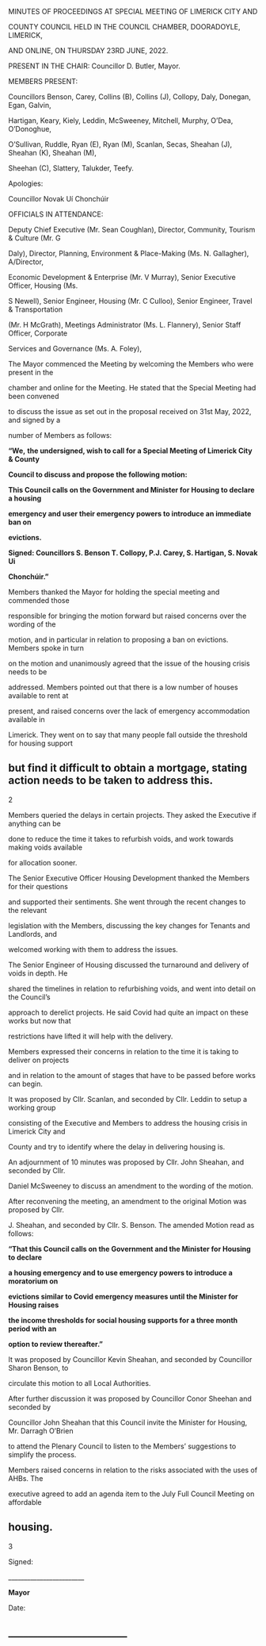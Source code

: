 MINUTES OF PROCEEDINGS AT SPECIAL MEETING OF LIMERICK CITY AND

COUNTY COUNCIL HELD IN THE COUNCIL CHAMBER, DOORADOYLE, LIMERICK,

AND ONLINE, ON THURSDAY 23RD JUNE, 2022.

PRESENT IN THE CHAIR:  Councillor D. Butler, Mayor.

MEMBERS PRESENT:

Councillors Benson, Carey, Collins (B), Collins (J), Collopy, Daly, Donegan, Egan, Galvin,

Hartigan, Keary, Kiely, Leddin, McSweeney, Mitchell, Murphy, O’Dea, O’Donoghue,

O’Sullivan, Ruddle, Ryan (E), Ryan (M), Scanlan, Secas, Sheahan (J), Sheahan (K), Sheahan (M),

Sheehan (C), Slattery, Talukder, Teefy.

Apologies:

Councillor Novak Uí Chonchúir

OFFICIALS IN ATTENDANCE:

Deputy Chief Executive (Mr. Sean Coughlan), Director, Community, Tourism & Culture (Mr. G

Daly), Director, Planning, Environment & Place-Making (Ms. N. Gallagher), A/Director,

Economic Development & Enterprise (Mr. V Murray), Senior Executive Officer, Housing (Ms.

S Newell), Senior Engineer, Housing (Mr. C Culloo), Senior Engineer, Travel & Transportation

(Mr. H McGrath), Meetings Administrator (Ms. L. Flannery), Senior Staff Officer, Corporate

Services and Governance (Ms. A. Foley),

The Mayor commenced the Meeting by welcoming the Members who were present in the

chamber and online for the Meeting. He stated that the Special Meeting had been convened

to discuss the issue as set out in the proposal received on 31st May, 2022, and signed by a

number of Members as follows:

**“We,** **the undersigned, wish to call for a Special Meeting of Limerick City & County**

**Council to discuss and propose the following motion:**

**This Council calls on the Government and Minister for Housing to declare a housing**

**emergency and user their emergency powers to introduce an immediate ban on**

**evictions.**

**Signed: Councillors S. Benson T. Collopy, P.J. Carey, S. Hartigan, S. Novak Ui**

**Chonchúir.”**

Members thanked the Mayor for holding the special meeting and commended those

responsible for bringing the motion forward but raised concerns over the wording of the

motion, and in particular in relation to proposing a ban on evictions. Members spoke in turn

on the motion and unanimously agreed that the issue of the housing crisis needs to be

addressed. Members pointed out that there is a low number of houses available to rent at

present, and raised concerns over the lack of emergency accommodation available in

Limerick. They went on to say that many people fall outside the threshold for housing support

but find it difficult to obtain a mortgage, stating action needs to be taken to address this.
---
2

Members queried the delays in certain projects. They asked the Executive if anything can be

done to reduce the time it takes to refurbish voids, and work towards making voids available

for allocation sooner.

The Senior Executive Officer Housing Development thanked the Members for their questions

and supported their sentiments. She went through the recent changes to the relevant

legislation with the Members, discussing the key changes for Tenants and Landlords, and

welcomed working with them to address the issues.

The Senior Engineer of Housing discussed the turnaround and delivery of voids in depth. He

shared the timelines in relation to refurbishing voids, and went into detail on the Council’s

approach to derelict projects. He said Covid had quite an impact on these works but now that

restrictions have lifted it will help with the delivery.

Members expressed their concerns in relation to the time it is taking to deliver on projects

and in relation to the amount of stages that have to be passed before works can begin.

It was proposed by Cllr. Scanlan, and seconded by Cllr. Leddin to setup a working group

consisting of the Executive and Members to address the housing crisis in Limerick City and

County and try to identify where the delay in delivering housing is.

An adjournment of 10 minutes was proposed by Cllr. John Sheahan, and seconded by Cllr.

Daniel McSweeney to discuss an amendment to the wording of the motion.

After reconvening the meeting, an amendment to the original Motion was proposed by Cllr.

J. Sheahan, and seconded by Cllr. S. Benson. The amended Motion read as follows:

**“That this Council calls on the Government and the Minister for Housing to declare**

**a housing emergency and to use emergency powers to introduce a moratorium on**

**evictions similar to Covid emergency measures until the Minister for Housing raises**

**the income thresholds for social housing supports for a three month period with an**

**option to review thereafter.”**

It was proposed by Councillor Kevin Sheahan, and seconded by Councillor Sharon Benson, to

circulate this motion to all Local Authorities.

After further discussion it was proposed by Councillor Conor Sheehan and seconded by

Councillor John Sheahan that this Council invite the Minister for Housing, Mr. Darragh O’Brien

to attend the Plenary Council to listen to the Members’ suggestions to simplify the process.

Members raised concerns in relation to the risks associated with the uses of AHBs. The

executive agreed to add an agenda item to the July Full Council Meeting on affordable

housing.
---
3

Signed:

\_\_\_\_\_\_\_\_\_\_\_\_\_\_\_\_\_\_\_\_\_\_\_\_

**Mayor**

Date:

\_\_\_\_\_\_\_\_\_\_\_\_\_\_\_\_\_\_\_\_\_\_\_\_
---
